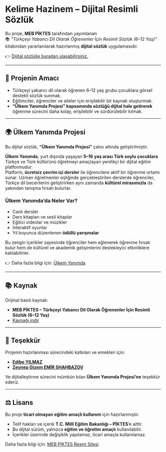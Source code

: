 # Kelime Hazinem – Dijital Resimli Sözlük

Bu proje, **MEB PİKTES** tarafından yayımlanan  
📚 *"Türkçeyi Yabancı Dil Olarak Öğrenenler İçin Resimli Sözlük (6–12 Yaş)"*  
kitabından yararlanılarak hazırlanmış **dijital sözlük** uygulamasıdır.  

👉 [Dijital sözlüğe buradan ulaşabilirsiniz.](https://kelimehazinem.github.io/)  

---

## 🎯 Projenin Amacı
- Türkçeyi yabancı dil olarak öğrenen 6–12 yaş grubu çocuklara görsel destekli sözlük sunmak.  
- Eğitimciler, öğrenciler ve aileler için erişilebilir bir kaynak oluşturmak.  
- **“Ülkem Yanımda Projesi” kapsamında sözlüğü dijital hale getirerek** öğrenme sürecini daha kolay, erişilebilir ve sürdürülebilir kılmak.  

---

## 🌍 Ülkem Yanımda Projesi
Bu dijital sözlük, **“Ülkem Yanımda Projesi”** çatısı altında geliştirilmiştir.  

**Ülkem Yanımda**, yurt dışında yaşayan **5–16 yaş arası Türk soylu çocuklara** Türkçe ve Türk kültürünü öğretmeyi amaçlayan yenilikçi bir dijital eğitim platformudur.  
Platform, **ücretsiz çevrim içi dersler** ile öğrencilere aktif bir öğrenme ortamı sunar. Uzman öğretmenler eşliğinde gerçekleştirilen derslerde öğrenciler, Türkçe dil becerilerini geliştirirken aynı zamanda **kültürel mirasımızla** da yakından tanışma fırsatı bulurlar.  

### Ülkem Yanımda’da Neler Var?
- Canlı dersler  
- Ders kitapları ve sesli kitaplar  
- Eğitici videolar ve müzikler  
- İnteraktif oyunlar  
- Yıl boyunca düzenlenen **ödüllü yarışmalar**  

Bu zengin içerikler sayesinde öğrenciler hem eğlenerek öğrenme fırsatı bulur hem de kültürel ve akademik gelişimlerini destekleyici etkinliklere katılabilirler.  

👉 Daha fazla bilgi için: [Ülkem Yanımda](https://ulkemyanimda.eba.gov.tr/)  

---

## 📚 Kaynak
Orijinal basılı kaynak:  
- **MEB PİKTES – Türkçeyi Yabancı Dil Olarak Öğrenenler İçin Resimli Sözlük (6–12 Yaş)**  
- [Kaynağı indir](https://piktes.gov.tr/Dosyalar/Materyal/sozlukyeni.pdf)  

---

## 🙏 Teşekkür
Projenin hazırlanması sürecindeki katkıları ve emekleri için:  
- [**Edibe YILMAZ**](https://edibeselvi.github.io/)  
- [**Zeynep Gizem EMİR SHAHBAZOV**](https://gizemshahbazova.github.io/)

Ve dijitalleştirme sürecini mümkün kılan **Ülkem Yanımda Projesi’ne** teşekkür ederiz.  

---

## ⚖️ Lisans
Bu proje **ticari olmayan eğitim amaçlı kullanım** için hazırlanmıştır.  

- Telif hakları ve içerik **T.C. Millî Eğitim Bakanlığı – PİKTES**’e aittir.  
- Bu dijital sürüm, yalnızca **eğitim ve öğretim amaçlı** kullanılabilir.  
- İçerikler üzerinde değişiklik yapılamaz, ticari amaçla kullanılamaz.  

Daha fazla bilgi için: [MEB PİKTES Resmi Sitesi](https://piktes.gov.tr/)  
